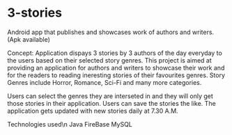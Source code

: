 # 3-stories
Android app that publishes and showcases work of authors and writers. (Apk available)

Concept:
Application dispays 3 stories by 3 authors of the day everyday to the users based on their selected story genres.
This project is aimed at providing an application for authors and writers to showcase their work
and for the readers to reading ineresting stories of their favourites genres.
Story Genres include Horror, Romance, Sci-Fi and many more categories.

Users can select the genres they are interseted in and they will only get those stories in their application.
Users can save the stories the like.
The application gets updated with new stories daily at 7.30 A.M.

Technologies used\n
Java
FireBase
MySQL
